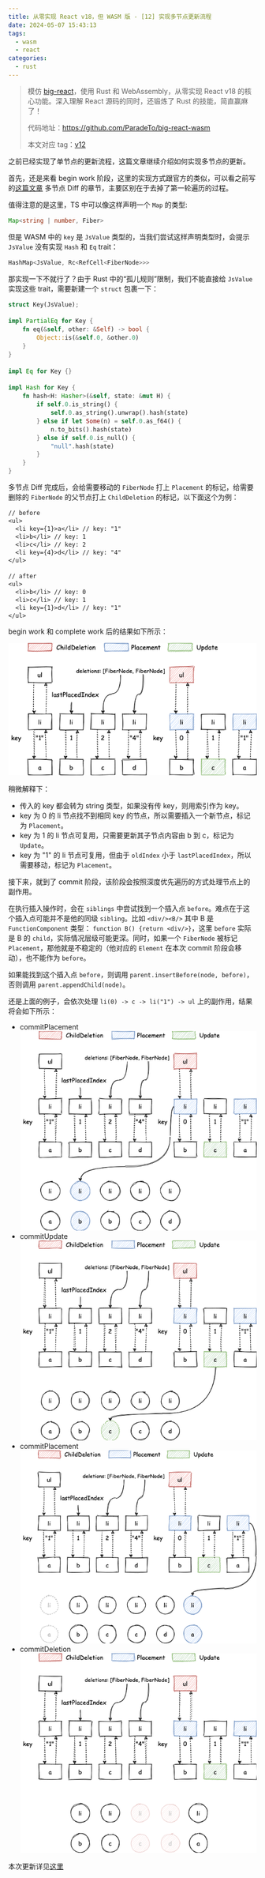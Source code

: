 ```yaml
---
title: 从零实现 React v18，但 WASM 版 - [12] 实现多节点更新流程
date: 2024-05-07 15:43:13
tags:
  - wasm
  - react
categories:
  - rust
---
```


> 模仿 [big-react](https://github.com/BetaSu/big-react)，使用 Rust 和 WebAssembly，从零实现 React v18 的核心功能。深入理解 React 源码的同时，还锻炼了 Rust 的技能，简直赢麻了！
>
> 代码地址：https://github.com/ParadeTo/big-react-wasm
>
> 本文对应 tag：[v12](https://github.com/ParadeTo/big-react-wasm/tree/v12)

之前已经实现了单节点的更新流程，这篇文章继续介绍如何实现多节点的更新。

首先，还是来看 begin work 阶段，这里的实现方式跟官方的类似，可以看之前写的[这篇文章](/2021/03/08/react-reconcile-diff/) 多节点 Diff 的章节，主要区别在于去掉了第一轮遍历的过程。

值得注意的是这里，TS 中可以像这样声明一个 `Map` 的类型:

```ts
Map<string | number, Fiber>
```

但是 WASM 中的 `key` 是 `JsValue` 类型的，当我们尝试这样声明类型时，会提示 `JsValue` 没有实现 `Hash` 和 `Eq` trait：

```rust
HashMap<JsValue, Rc<RefCell<FiberNode>>>
```

那实现一下不就行了？由于 Rust 中的“孤儿规则”限制，我们不能直接给 `JsValue` 实现这些 trait，需要新建一个 `struct` 包裹一下：

```rust
struct Key(JsValue);

impl PartialEq for Key {
    fn eq(&self, other: &Self) -> bool {
        Object::is(&self.0, &other.0)
    }
}

impl Eq for Key {}

impl Hash for Key {
    fn hash<H: Hasher>(&self, state: &mut H) {
        if self.0.is_string() {
            self.0.as_string().unwrap().hash(state)
        } else if let Some(n) = self.0.as_f64() {
            n.to_bits().hash(state)
        } else if self.0.is_null() {
            "null".hash(state)
        }
    }
}
```

多节点 Diff 完成后，会给需要移动的 `FiberNode` 打上 `Placement` 的标记，给需要删除的 `FiberNode` 的父节点打上 `ChildDeletion` 的标记，以下面这个为例：

```
// before
<ul>
  <li key={1}>a</li> // key: "1"
  <li>b</li> // key: 1
  <li>c</li> // key: 2
  <li key={4}>d</li> // key: "4"
</ul>

// after
<ul>
  <li>b</li> // key: 0
  <li>c</li> // key: 1
  <li key={1}>d</li> // key: "1"
</ul>
```

begin work 和 complete work 后的结果如下所示：

![](./big-react-wasm-12/1.png)

稍微解释下：

- 传入的 key 都会转为 string 类型，如果没有传 key，则用索引作为 key。
- key 为 0 的 li 节点找不到相同 key 的节点，所以需要插入一个新节点，标记为 `Placement`。
- key 为 1 的 li 节点可复用，只需要更新其子节点内容由 b 到 c，标记为 `Update`。
- key 为 "1" 的 li 节点可复用，但由于 `oldIndex` 小于 `lastPlacedIndex`，所以需要移动，标记为 `Placement`。

接下来，就到了 commit 阶段，该阶段会按照深度优先遍历的方式处理节点上的副作用。

在执行插入操作时，会在 `siblings` 中尝试找到一个插入点 `before`。难点在于这个插入点可能并不是他的同级 `sibling`。比如 `<div/><B/>` 其中 B 是 `FunctionComponent` 类型： `function B() {return <div/>}`，这里 `before` 实际是 B 的 `child`，实际情况层级可能更深。同时，如果一个 `FiberNode` 被标记 `Placement`，那他就是不稳定的（他对应的 `Element` 在本次 commit 阶段会移动），也不能作为 `before`。

如果能找到这个插入点 `before`，则调用 `parent.insertBefore(node, before)`，否则调用 `parent.appendChild(node)`。

还是上面的例子，会依次处理 `li(0) -> c -> li("1") -> ul` 上的副作用，结果将会如下所示：

- commitPlacement
  ![](./big-react-wasm-12/2.png)
- commitUpdate
  ![](./big-react-wasm-12/3.png)
- commitPlacement
  ![](./big-react-wasm-12/4.png)
- commitDeletion
  ![](./big-react-wasm-12/5.png)

本次更新详见[这里](https://github.com/ParadeTo/big-react-wasm/pull/11)
